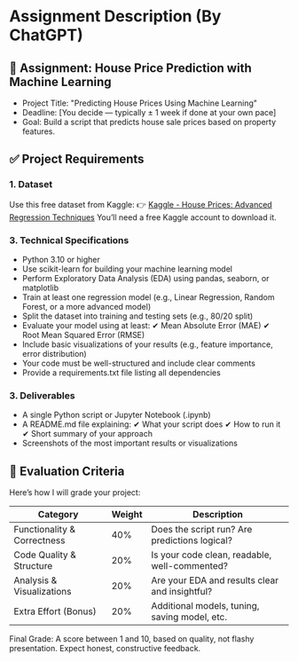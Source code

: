 # Assignment Description (By ChatGPT)
## 🎯 Assignment: House Price Prediction with Machine Learning

- Project Title: "Predicting House Prices Using Machine Learning"
- Deadline: [You decide — typically ± 1 week if done at your own pace]
- Goal: Build a script that predicts house sale prices based on property features.

## ✅ Project Requirements

### 1. Dataset
Use this free dataset from Kaggle:
👉 [Kaggle - House Prices: Advanced Regression Techniques](https://www.kaggle.com/competitions/house-prices-advanced-regression-techniques/data)
You’ll need a free Kaggle account to download it.

### 3. Technical Specifications
- Python 3.10 or higher
- Use scikit-learn for building your machine learning model
- Perform Exploratory Data Analysis (EDA) using pandas, seaborn, or matplotlib
- Train at least one regression model (e.g., Linear Regression, Random Forest, or a more advanced model)
- Split the dataset into training and testing sets (e.g., 80/20 split)
- Evaluate your model using at least:
    ✔ Mean Absolute Error (MAE)
    ✔ Root Mean Squared Error (RMSE)
- Include basic visualizations of your results (e.g., feature importance, error distribution)
- Your code must be well-structured and include clear comments
- Provide a requirements.txt file listing all dependencies

### 3. Deliverables
- A single Python script or Jupyter Notebook (.ipynb)
- A README.md file explaining:
    ✔ What your script does
    ✔ How to run it
    ✔ Short summary of your approach
- Screenshots of the most important results or visualizations
## 💼 Evaluation Criteria

Here’s how I will grade your project:

Category|Weight|Description
---|---|---
Functionality & Correctness|40%|	Does the script run? Are predictions logical?
Code Quality & Structure	|20%|	Is your code clean, readable, well-commented?
Analysis & Visualizations	|20%|	Are your EDA and results clear and insightful?
Extra Effort (Bonus)	|20%|	Additional models, tuning, saving model, etc.

Final Grade: A score between 1 and 10, based on quality, not flashy presentation. Expect honest, constructive feedback.